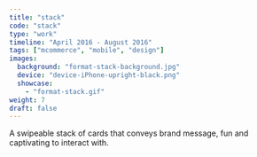 ```yaml
---
title: "stack"
code: "stack"
type: "work"
timeline: "April 2016 - August 2016"
tags: ["mcommerce", "mobile", "design"]
images:
  background: "format-stack-background.jpg"
  device: "device-iPhone-upright-black.png"
  showcase: 
    - "format-stack.gif"
weight: 7
draft: false
---
```


A swipeable stack of cards that conveys brand message, fun and captivating to interact with.
<!--more-->